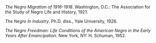 *The Negro Migration of 1916-1918*. Washington, D.C.: The Association for the Study of Negro Life and History, 1921.

*The Negro In Industry*. Ph.D. diss., Yale University, 1926. 

*The Negro Freedman: Life Conditions of the American Negro in the Early Years After Emancipation*. New York, NY: H. Schuman, 1952.
